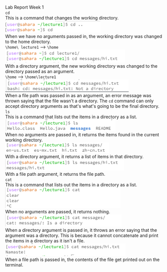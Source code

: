 Lab Report Week 1
<br> 
` cd   `
<br> This is a command that changes the working directory. 
<br>
![Image](cdnoarg.png)
<br>
When we have no arguments passed in, the working directory was changed to the home directory. 
<br> 
` \home\ lecture1 ` --> ` \home `
<br>
![Image](cd1arg.png)
<br>
With a directory argument, the new working directory was changed to the directory passed as an argument.
<br>
` \home ` --> ` \home\lecture1 `
<br>
![Image](cd2arg.png)
<br>
When a file path was passed in as an argument, an error message was thrown saying that the file wasn't a directory. The ` cd ` command can only accept directory arguments as that's what's going to be the final directory.
<br>
` ls ` 
<br> 
This is a command that lists out the items in a directory as a list.
<br>
![Image](lsnoarg.png)
<br>
When no arguments are passed in, it returns the items found in the current working directory.
<br>
![Image](ls1arg.png)
<br>
With a directory argument, it returns a list of items in that directory.
<br>
![Image](ls2arg.png)
<br>
With a file path argument, it returns the file path. 
<br>
` cat  ` 
<br> 
This is a command that lists out the items in a directory as a list.
<br>
![Image](catnoarg.png)
<br>
When no arguments are passed, it returns nothing.
<br>
![Image](cat1arg.png)
<br>
When a directory argument is passed in, it throws an error saying that the argument was a directory. This is because it cannot concatenate and print the items in a directory as it isn't a file.
<br>
![Image](cat2arg.png)
<br> 
When a file path is passed in, the contents of the file get printed out on the terminal.
